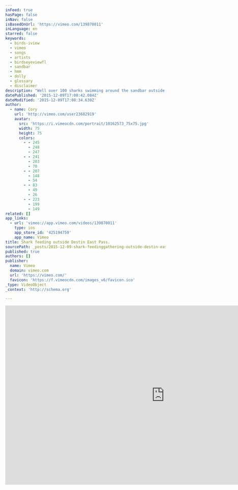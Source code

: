 ```yaml
---
inFeed: true
hasPage: false
inNav: false
isBasedOnUrl: 'https://vimeo.com/139870011'
inLanguage: en
starred: false
keywords:
  - birds-iview
  - vimeo
  - songs
  - artists
  - birdseyeviewfl
  - sandbar
  - hmm
  - dolly
  - glossary
  - disclaimer
description: "Well over 100 sharks swimming around the sandbar outside of Destin Florida's East Pass. Facebook.com/birdseyeviewFL. Birds-iView.com Disclaimer - We do not own all of these songs. All sounds on this Vimeo Channel are for promotional reasons only. Any artistic perspective portrayed in any of the the songs comes from the artist of the song only."
datePublished: '2015-12-09T17:08:42.084Z'
dateModified: '2015-12-09T17:08:34.630Z'
author:
  - name: Cory
    url: 'http://vimeo.com/user23682919'
    avatar:
      src: 'https://i.vimeocdn.com/portrait/10162573_75x75.jpg'
      width: 75
      height: 75
      colors:
        - - 245
          - 248
          - 247
        - - 241
          - 203
          - 70
        - - 207
          - 148
          - 54
        - - 83
          - 49
          - 26
        - - 223
          - 199
          - 149
related: []
app_links:
  - url: 'vimeo://app.vimeo.com/videos/139870011'
    type: ios
    app_store_id: '425194759'
    app_name: Vimeo
title: Shark feeding outside Destin East Pass.
sourcePath: _posts/2015-12-09-shark-feedinggathering-outside-destin-east-pass.md
published: true
authors: []
publisher:
  name: Vimeo
  domain: vimeo.com
  url: 'https://vimeo.com/'
  favicon: 'https://f.vimeocdn.com/images_v6/favicon.ico'
_type: VideoObject
_context: 'http://schema.org'

---
```

<iframe src="https://cdn.embedly.com/widgets/media.html?src=https%3A%2F%2Fplayer.vimeo.com%2Fvideo%2F139870011&amp;url=https%3A%2F%2Fvimeo.com%2F139870011&amp;image=http%3A%2F%2Fi.vimeocdn.com%2Fvideo%2F536043383_1280.jpg&amp;key=b7d04c9b404c499eba89ee7072e1c4f7&amp;type=text%2Fhtml&amp;schema=vimeo" width="1000" height="563" scrolling="no" frameborder="0" allowfullscreen="allowfullscreen" style=""></iframe>